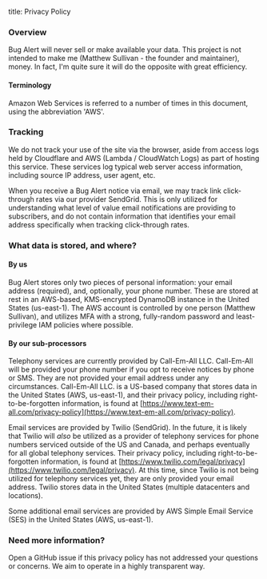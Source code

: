 title: Privacy Policy

### Overview
Bug Alert will never sell or make available your data. This project is not intended to make me (Matthew Sullivan - the founder and maintainer), money. In fact, I'm quite sure it will do the opposite with great efficiency.
#### Terminology
Amazon Web Services is referred to a number of times in this document, using the abbreviation 'AWS'.

### Tracking
We do not track your use of the site via the browser, aside from access logs held by Cloudflare and AWS (Lambda / CloudWatch Logs) as part of hosting this service. These services log typical web server access information, including source IP address, user agent, etc.

When you receive a Bug Alert notice via email, we may track link click-through rates via our provider SendGrid. This is only utilized for understanding what level of value email notifications are providing to subscribers, and do not contain information that identifies your email address specifically when tracking click-through rates.

### What data is stored, and where?
#### By us
Bug Alert stores only two pieces of personal information: your email address (required), and, optionally, your phone number. These are stored at rest in an AWS-based, KMS-encrypted DynamoDB instance in the United States (us-east-1). The AWS account is controlled by one person (Matthew Sullivan), and utilizes MFA with a strong, fully-random password and least-privilege IAM policies where possible.

#### By our sub-processors
Telephony services are currently provided by Call-Em-All LLC. Call-Em-All will be provided your phone number if you opt to receive notices by phone or SMS. They are not provided your email address under any circumstances. Call-Em-All LLC. is a US-based company that stores data in the United States (AWS, us-east-1), and their privacy policy, including right-to-be-forgotten information, is found at [https://www.text-em-all.com/privacy-policy](https://www.text-em-all.com/privacy-policy).

Email services are provided by Twilio (SendGrid). In the future, it is likely that Twilio will *also* be utilized as a provider of telephony services for phone numbers serviced outside of the US and Canada, and perhaps eventually for all global telephony services. Their privacy policy, including right-to-be-forgotten information, is found at [https://www.twilio.com/legal/privacy](https://www.twilio.com/legal/privacy). At this time, since Twilio is not being utilized for telephony services yet, they are only provided your email address. Twilio stores data in the United States (multiple datacenters and locations).

Some additional email services are provided by AWS Simple Email Service (SES) in the United States (AWS, us-east-1).

### Need more information?
Open a GitHub issue if this privacy policy has not addressed your questions or concerns. We aim to operate in a highly transparent way.
